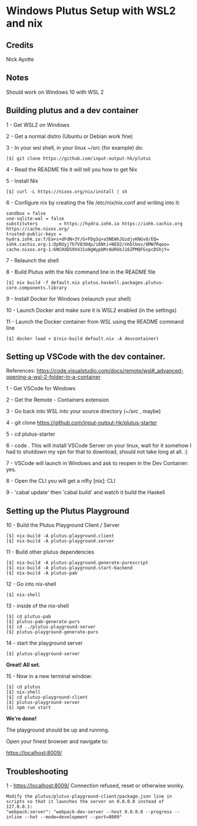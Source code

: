 # Windows Plutus Setup with WSL2 and nix

## Credits
Nick Ayotte

## Notes

Should work on Windows 10 with WSL 2

## Building plutus and a dev container

1 - Get WSL2 on Windows

2 - Get a normal distro (Ubuntu or Debian work fine)

3 - In your wsl shell, in your linux ~/src (for example) do:

    [$] git clone https://github.com/input-output-hk/plutus

4 - Read the README file it will tell you how to get Nix

5 - Install Nix

    [$] curl -L https://nixos.org/nix/install | sh

6 - Configure nix by creating the file /etc/nix/nix.conf and writing into it:

    sandbox = false
    use-sqlite-wal = false
    substituters        = https://hydra.iohk.io https://iohk.cachix.org https://cache.nixos.org/
    trusted-public-keys = hydra.iohk.io:f/Ea+s+dFdN+3Y/G+FDgSq+a5NEWhJGzdjvKNGv0/EQ= iohk.cachix.org-1:DpRUyj7h7V830dp/i6Nti+NEO2/nhblbov/8MW7Rqoo= cache.nixos.org-1:6NCHdD59X431o0gWypbMrAURkbJ16ZPMQFGspcDShjY=

7 - Relaunch the shell

8 - Build Plutus with the Nix command line in the README file

    [$] nix build -f default.nix plutus.haskell.packages.plutus-core.components.library

9 - Install Docker for Windows (relaunch your shell)

10 - Launch Docker and make sure it is WSL2 enabled (in the settings)

11 - Launch the Docker container from WSL using the README command line

    [$] docker load < $(nix-build default.nix -A devcontainer)

## Setting up VSCode with the dev container.

References:
https://code.visualstudio.com/docs/remote/wsl#_advanced-opening-a-wsl-2-folder-in-a-container

1 - Get VSCode for Windows

2 - Get the Remote - Containers extension

3 - Go back into WSL into your source directory (~/src , maybe)

4 - git clone https://github.com/input-output-hk/plutus-starter

5 - cd plutus-starter

6 - code .
    This will install VSCode Server on your linux, wait for it
    somehow I had to shutdown my vpn for that to download, should
    not take long at all. :)

7 - VSCode will launch in Windows and ask to reopen in the Dev Container: yes.

8 - Open the CLI you will get a nifty [nix]: CLI

9 - 'cabal update' then 'cabal build' and watch it build the Haskell


## Setting up the Plutus Playground

10 - Build the Plutus Playground Client / Server

    [$] nix-build -A plutus-playground.client
    [$] nix-build -A plutus-playground.server

11 - Build other plutus dependencies

    [$] nix-build -A plutus-playground.generate-purescript
    [$] nix-build -A plutus-playground.start-backend
    [$] nix-build -A plutus-pab

12 - Go into nix-shell

    [$] nix-shell

13 - inside of the nix-shell

    [$] cd plutus-pab
    [$] plutus-pab-generate-purs
    [$] cd ../plutus-playground-server
    [$] plutus-playground-generate-purs

14 - start the playground server

    [$] plutus-playground-server


**Great! All set.**


15 - Now in a new terminal window:

    [$] cd plutus
    [$] nix-shell
    [$] cd plutus-playground-client
    [$] plutus-playground-server
    [$] npm run start

**We're done!**

The playground should be up and running.

Open your finest browser and navigate to:

[https://localhost:8009/](https://localhost:8009/)

## Troubleshooting

1 - [https://localhost:8009/](https://localhost:8009/) Connection refused, reset or otherwise wonky.

    Modify the plutus/plutus-playground-client/package.json line in scripts so that it launches the server on 0.0.0.0 instead of 127.0.0.1:
	"webpack:server": "webpack-dev-server --host 0.0.0.0 --progress --inline --hot --mode=development --port=8009"

